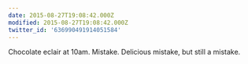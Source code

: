 ```yaml
---
date: 2015-08-27T19:08:42.000Z
modified: 2015-08-27T19:08:42.000Z
twitter_id: '636990491914051584'
---
```


  Chocolate eclair at 10am. Mistake. Delicious mistake, but still a mistake.
